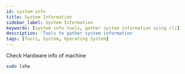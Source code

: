 ```yaml
---
id: system-info
title: System Information
sidebar_label: System Information
keywords: [system info tools, gather system information using cli]
description: 'Tools to gather system information'
tags: [Tools, System, Operating System]
---
```


Check Hardware info of machine

```bash
sudo lshw
```
